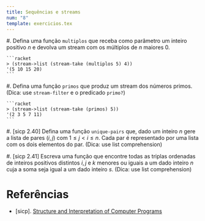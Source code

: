 ```yaml
---
title: Sequências e streams
num: "8"
template: exercicios.tex
---
```


#.  Defina uma função `multiplos` que receba como parâmetro um inteiro
    positivo $n$ e devolva um stream com os múltiplos de $n$ maiores 0.

    ```racket
    > (stream->list (stream-take (multiplos 5) 4))
    '(5 10 15 20)
    ```

#.  Defina uma função `primos` que produz um stream dos números primos. (Dica:
    use `stream-filter` e o predicado `primo?`)

    ```racket
    > (stream->list (stream-take (primos) 5))
    '(2 3 5 7 11)
    ```

#.  [sicp 2.40] Defina uma função `unique-pairs` que, dado um inteiro $n$ gere
    a lista de pares $(i, j)$ com $1 \le j < i \le n$. Cada par é representado
    por uma lista com os dois elementos do par. (Dica: use list comprehension)

#.  [sicp 2.41] Escreva uma função que encontre todas as triplas ordenadas de
    inteiros positivos distintos $i, j$ e $k$ menores ou iguais a um dado
    inteiro $n$ cuja a soma seja igual a um dado inteiro $s$. (Dica: use list
    comprehension)


# Referências

-   [sicp]. [Structure and Interpretation of Computer Programs](https://mitpress.mit.edu/sicp/)

<!-- vim: set spell spelllang=pt_br: !-->
